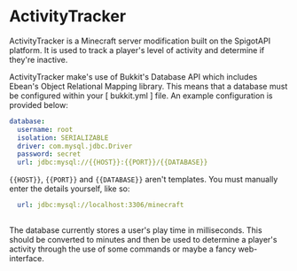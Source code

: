 # ActivityTracker

ActivityTracker is a Minecraft server modification built on the SpigotAPI platform. It is used to track a player's level of activity and determine if they're inactive.

ActivityTracker make's use of Bukkit's Database API which includes Ebean's Object Relational Mapping library.
This means that a database must be configured within your [ bukkit.yml ] file.
An example configuration is provided below:
```yaml
database:
  username: root
  isolation: SERIALIZABLE
  driver: com.mysql.jdbc.Driver
  password: secret
  url: jdbc:mysql://{{HOST}}:{{PORT}}/{{DATABASE}}
```
  `{{HOST}}`, `{{PORT}}` and `{{DATABASE}}` aren't templates. 
  You must manually enter the details yourself, like so:
```yaml
  url: jdbc:mysql://localhost:3306/minecraft
 
```

The database currently stores a user's play time in milliseconds. This should be converted to minutes and then be used to determine a player's activity through the use of some commands or maybe a fancy web-interface.
